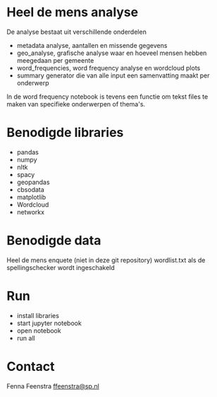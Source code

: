 # Heel de mens analyse

De analyse bestaat uit verschillende onderdelen
- metadata analyse, aantallen en missende gegevens
- geo_analyse, grafische analyse waar en hoeveel mensen hebben meegedaan per gemeente
- word_frequencies, word frequency analyse en wordcloud plots
- summary generator die van alle input een samenvatting maakt per onderwerp

In de word frequency notebook is tevens een functie om tekst files te maken van specifieke onderwerpen of thema's. 

# Benodigde libraries

- pandas
- numpy
- nltk
- spacy
- geopandas
- cbsodata
- matplotlib
- Wordcloud
- networkx

# Benodigde data

Heel de mens enquete (niet in deze git repository)
wordlist.txt als de spellingschecker wordt ingeschakeld

# Run 

- install libraries
- start jupyter notebook
- open notebook
- run all

# Contact

Fenna Feenstra ffeenstra@sp.nl

